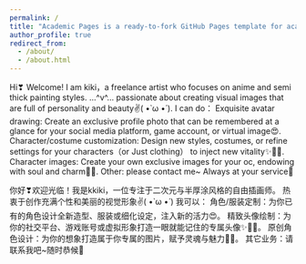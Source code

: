 ```yaml
---
permalink: /
title: "Academic Pages is a ready-to-fork GitHub Pages template for academic personal websites"
author_profile: true
redirect_from: 
  - /about/
  - /about.html
---
```


Hi❣ Welcome! I am kiki，a freelance artist who focuses on anime and semi thick painting styles. …^v^… passionate about creating visual images that are full of personality and beauty✌( •̀ ω •́ ).
I can do：
Exquisite avatar drawing: Create an exclusive profile photo that can be remembered at a glance for your social media platform, game account, or virtual image😍. 
Character/costume customization: Design new styles, costumes, or refine settings for your characters（or Just clothing） to inject new vitality✨🧝‍♀️.
Character images: Create your own exclusive images for your oc, endowing with soul and charm💝🎨.
Other: please contact me~ Always at your service🎇

你好❣欢迎光临！我是kkiki，一位专注于二次元与半厚涂风格的自由插画师。 热衷于创作充满个性和美丽的视觉形象✌( •̀ ω •́ )
我可以：
角色/服装定制：为你已有的角色设计全新造型、服装或细化设定，注入新的活力😍。
精致头像绘制：为你的社交平台、游戏账号或虚拟形象打造一眼就能记住的专属头像✨🧝‍♀️。
原创角色设计：为你的想象打造属于你专属的图片，赋予灵魂与魅力💝🎨。
其它业务：请联系我吧~随时恭候🎇

